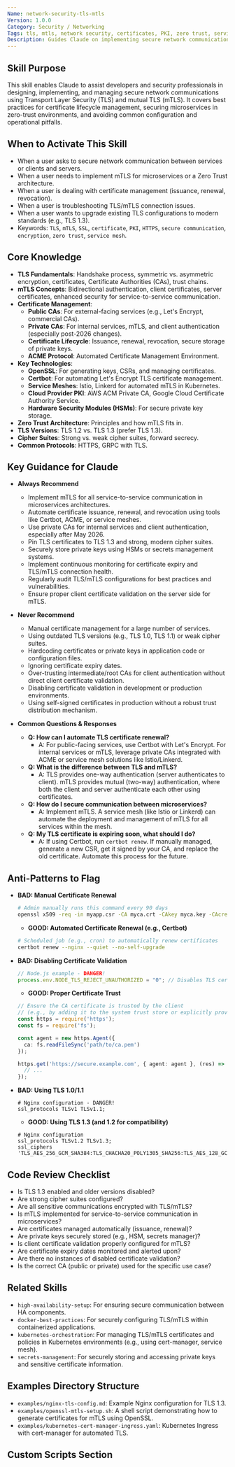 ```yaml
---
Name: network-security-tls-mtls
Version: 1.0.0
Category: Security / Networking
Tags: tls, mtls, network security, certificates, PKI, zero trust, service mesh, automation
Description: Guides Claude on implementing secure network communications using TLS and mTLS, focusing on best practices for certificate management, zero trust architectures, and common pitfalls.
---
```


## Skill Purpose
This skill enables Claude to assist developers and security professionals in designing, implementing, and managing secure network communications using Transport Layer Security (TLS) and mutual TLS (mTLS). It covers best practices for certificate lifecycle management, securing microservices in zero-trust environments, and avoiding common configuration and operational pitfalls.

## When to Activate This Skill
*   When a user asks to secure network communication between services or clients and servers.
*   When a user needs to implement mTLS for microservices or a Zero Trust architecture.
*   When a user is dealing with certificate management (issuance, renewal, revocation).
*   When a user is troubleshooting TLS/mTLS connection issues.
*   When a user wants to upgrade existing TLS configurations to modern standards (e.g., TLS 1.3).
*   Keywords: `TLS`, `mTLS`, `SSL`, `certificate`, `PKI`, `HTTPS`, `secure communication`, `encryption`, `zero trust`, `service mesh`.

## Core Knowledge
*   **TLS Fundamentals**: Handshake process, symmetric vs. asymmetric encryption, certificates, Certificate Authorities (CAs), trust chains.
*   **mTLS Concepts**: Bidirectional authentication, client certificates, server certificates, enhanced security for service-to-service communication.
*   **Certificate Management**:
    *   **Public CAs**: For external-facing services (e.g., Let's Encrypt, commercial CAs).
    *   **Private CAs**: For internal services, mTLS, and client authentication (especially post-2026 changes).
    *   **Certificate Lifecycle**: Issuance, renewal, revocation, secure storage of private keys.
    *   **ACME Protocol**: Automated Certificate Management Environment.
*   **Key Technologies**:
    *   **OpenSSL**: For generating keys, CSRs, and managing certificates.
    *   **Certbot**: For automating Let's Encrypt TLS certificate management.
    *   **Service Meshes**: Istio, Linkerd for automated mTLS in Kubernetes.
    *   **Cloud Provider PKI**: AWS ACM Private CA, Google Cloud Certificate Authority Service.
    *   **Hardware Security Modules (HSMs)**: For secure private key storage.
*   **Zero Trust Architecture**: Principles and how mTLS fits in.
*   **TLS Versions**: TLS 1.2 vs. TLS 1.3 (prefer TLS 1.3).
*   **Cipher Suites**: Strong vs. weak cipher suites, forward secrecy.
*   **Common Protocols**: HTTPS, GRPC with TLS.

## Key Guidance for Claude

*   **Always Recommend**
    *   Implement mTLS for all service-to-service communication in microservices architectures.
    *   Automate certificate issuance, renewal, and revocation using tools like Certbot, ACME, or service meshes.
    *   Use private CAs for internal services and client authentication, especially after May 2026.
    *   Pin TLS certificates to TLS 1.3 and strong, modern cipher suites.
    *   Securely store private keys using HSMs or secrets management systems.
    *   Implement continuous monitoring for certificate expiry and TLS/mTLS connection health.
    *   Regularly audit TLS/mTLS configurations for best practices and vulnerabilities.
    *   Ensure proper client certificate validation on the server side for mTLS.

*   **Never Recommend**
    *   Manual certificate management for a large number of services.
    *   Using outdated TLS versions (e.g., TLS 1.0, TLS 1.1) or weak cipher suites.
    *   Hardcoding certificates or private keys in application code or configuration files.
    *   Ignoring certificate expiry dates.
    *   Over-trusting intermediate/root CAs for client authentication without direct client certificate validation.
    *   Disabling certificate validation in development or production environments.
    *   Using self-signed certificates in production without a robust trust distribution mechanism.

*   **Common Questions & Responses**
    *   **Q: How can I automate TLS certificate renewal?**
        *   A: For public-facing services, use Certbot with Let's Encrypt. For internal services or mTLS, leverage private CAs integrated with ACME or service mesh solutions like Istio/Linkerd.
    *   **Q: What is the difference between TLS and mTLS?**
        *   A: TLS provides one-way authentication (server authenticates to client). mTLS provides mutual (two-way) authentication, where both the client and server authenticate each other using certificates.
    *   **Q: How do I secure communication between microservices?**
        *   A: Implement mTLS. A service mesh (like Istio or Linkerd) can automate the deployment and management of mTLS for all services within the mesh.
    *   **Q: My TLS certificate is expiring soon, what should I do?**
        *   A: If using Certbot, run `certbot renew`. If manually managed, generate a new CSR, get it signed by your CA, and replace the old certificate. Automate this process for the future.

## Anti-Patterns to Flag

*   **BAD: Manual Certificate Renewal**
    ```bash
    # Admin manually runs this command every 90 days
    openssl x509 -req -in myapp.csr -CA myca.crt -CAkey myca.key -CAcreateserial -out myapp.crt -days 365
    ```
    *   **GOOD: Automated Certificate Renewal (e.g., Certbot)**
    ```bash
    # Scheduled job (e.g., cron) to automatically renew certificates
    certbot renew --nginx --quiet --no-self-upgrade
    ```

*   **BAD: Disabling Certificate Validation**
    ```typescript
    // Node.js example - DANGER!
    process.env.NODE_TLS_REJECT_UNAUTHORIZED = "0"; // Disables TLS certificate validation
    ```
    *   **GOOD: Proper Certificate Trust**
    ```typescript
    // Ensure the CA certificate is trusted by the client
    // (e.g., by adding it to the system trust store or explicitly providing it)
    const https = require('https');
    const fs = require('fs');

    const agent = new https.Agent({
      ca: fs.readFileSync('path/to/ca.pem')
    });

    https.get('https://secure.example.com', { agent: agent }, (res) => {
      // ...
    });
    ```

*   **BAD: Using TLS 1.0/1.1**
    ```nginx
    # Nginx configuration - DANGER!
    ssl_protocols TLSv1 TLSv1.1;
    ```
    *   **GOOD: Using TLS 1.3 (and 1.2 for compatibility)**
    ```nginx
    # Nginx configuration
    ssl_protocols TLSv1.2 TLSv1.3;
    ssl_ciphers 'TLS_AES_256_GCM_SHA384:TLS_CHACHA20_POLY1305_SHA256:TLS_AES_128_GCM_SHA256:HIGH:!aNULL:!MD5:!RC4:!DES:!3DES:!CAMELLIA:!ARIA:!SEED:!DSS:!ECDSA:!aECDH';
    ```

## Code Review Checklist
*   Is TLS 1.3 enabled and older versions disabled?
*   Are strong cipher suites configured?
*   Are all sensitive communications encrypted with TLS/mTLS?
*   Is mTLS implemented for service-to-service communication in microservices?
*   Are certificates managed automatically (issuance, renewal)?
*   Are private keys securely stored (e.g., HSM, secrets manager)?
*   Is client certificate validation properly configured for mTLS?
*   Are certificate expiry dates monitored and alerted upon?
*   Are there no instances of disabled certificate validation?
*   Is the correct CA (public or private) used for the specific use case?

## Related Skills
*   `high-availability-setup`: For ensuring secure communication between HA components.
*   `docker-best-practices`: For securely configuring TLS/mTLS within containerized applications.
*   `kubernetes-orchestration`: For managing TLS/mTLS certificates and policies in Kubernetes environments (e.g., using cert-manager, service mesh).
*   `secrets-management`: For securely storing and accessing private keys and sensitive certificate information.

## Examples Directory Structure
*   `examples/nginx-tls-config.md`: Example Nginx configuration for TLS 1.3.
*   `examples/openssl-mtls-setup.sh`: A shell script demonstrating how to generate certificates for mTLS using OpenSSL.
*   `examples/kubernetes-cert-manager-ingress.yaml`: Kubernetes Ingress with cert-manager for automated TLS.

## Custom Scripts Section

